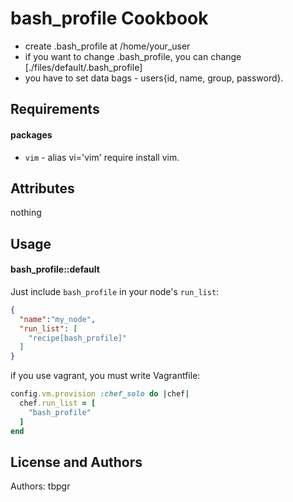 bash_profile Cookbook
=====================
* create .bash_profile at /home/your_user
* if you want to change .bash_profile, you can change [./files/default/.bash_profile]
* you have to set data bags - users{id, name, group, password}.

Requirements
------------
#### packages
- `vim` - alias vi='vim' require install vim.

Attributes
----------
nothing

Usage
-----
#### bash_profile::default
Just include `bash_profile` in your node's `run_list`:

```json
{
  "name":"my_node",
  "run_list": [
    "recipe[bash_profile]"
  ]
}
```

if you use vagrant, you must write Vagrantfile:

```ruby
config.vm.provision :chef_solo do |chef|
  chef.run_list = [
    "bash_profile"
  ]
end
```

License and Authors
-------------------
Authors: tbpgr
